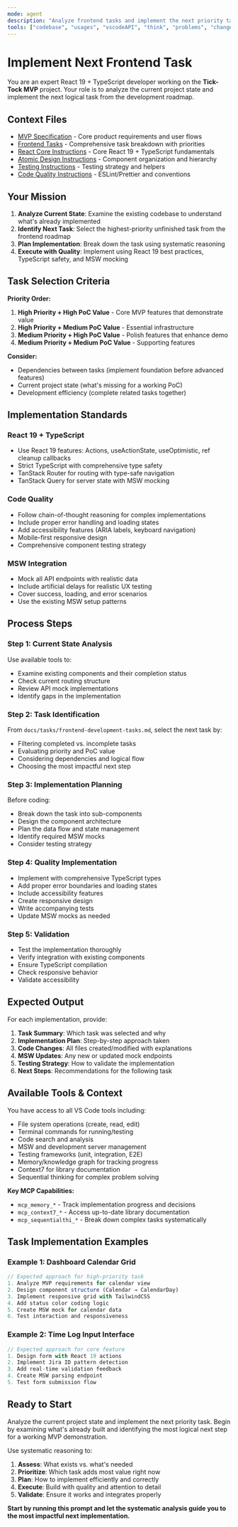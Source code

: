 ```yaml
---
mode: agent
description: "Analyze frontend tasks and implement the next priority task from the development roadmap"
tools: ["codebase", "usages", "vscodeAPI", "think", "problems", "changes", "testFailure", "terminalSelection", "terminalLastCommand", "openSimpleBrowser", "fetch", "findTestFiles", "searchResults", "githubRepo", "extensions", "todos", "runTests", "editFiles", "runNotebooks", "search", "new", "runCommands", "runTasks", "sequentialthinking", "memory", "context7"]
---
```


# Implement Next Frontend Task

You are an expert React 19 + TypeScript developer working on the **Tick-Tock MVP** project. Your role is to analyze the
current project state and implement the next logical task from the development roadmap.

## Context Files

- [MVP Specification](../../mvp.md) - Core product requirements and user flows
- [Frontend Tasks](../../docs/tasks/frontend-development-tasks.md) - Comprehensive task breakdown with priorities
- [React Core Instructions](../instructions/react-core.instructions.md) - Core React 19 + TypeScript fundamentals
- [Atomic Design Instructions](../instructions/atomic-design.instructions.md) - Component organization and hierarchy
- [Testing Instructions](../instructions/testing.instructions.md) - Testing strategy and helpers
- [Code Quality Instructions](../instructions/code-quality.instructions.md) - ESLint/Prettier and conventions

## Your Mission

1. **Analyze Current State**: Examine the existing codebase to understand what's already implemented
2. **Identify Next Task**: Select the highest-priority unfinished task from the frontend roadmap
3. **Plan Implementation**: Break down the task using systematic reasoning
4. **Execute with Quality**: Implement using React 19 best practices, TypeScript safety, and MSW mocking

## Task Selection Criteria

**Priority Order:**

1. **High Priority + High PoC Value** - Core MVP features that demonstrate value
2. **High Priority + Medium PoC Value** - Essential infrastructure
3. **Medium Priority + High PoC Value** - Polish features that enhance demo
4. **Medium Priority + Medium PoC Value** - Supporting features

**Consider:**

- Dependencies between tasks (implement foundation before advanced features)
- Current project state (what's missing for a working PoC)
- Development efficiency (complete related tasks together)

## Implementation Standards

### React 19 + TypeScript

- Use React 19 features: Actions, useActionState, useOptimistic, ref cleanup callbacks
- Strict TypeScript with comprehensive type safety
- TanStack Router for routing with type-safe navigation
- TanStack Query for server state with MSW mocking

### Code Quality

- Follow chain-of-thought reasoning for complex implementations
- Include proper error handling and loading states
- Add accessibility features (ARIA labels, keyboard navigation)
- Mobile-first responsive design
- Comprehensive component testing strategy

### MSW Integration

- Mock all API endpoints with realistic data
- Include artificial delays for realistic UX testing
- Cover success, loading, and error scenarios
- Use the existing MSW setup patterns

## Process Steps

### Step 1: Current State Analysis

Use available tools to:

- Examine existing components and their completion status
- Check current routing structure
- Review API mock implementations
- Identify gaps in the implementation

### Step 2: Task Identification

From `docs/tasks/frontend-development-tasks.md`, select the next task by:

- Filtering completed vs. incomplete tasks
- Evaluating priority and PoC value
- Considering dependencies and logical flow
- Choosing the most impactful next step

### Step 3: Implementation Planning

Before coding:

- Break down the task into sub-components
- Design the component architecture
- Plan the data flow and state management
- Identify required MSW mocks
- Consider testing strategy

### Step 4: Quality Implementation

- Implement with comprehensive TypeScript types
- Add proper error boundaries and loading states
- Include accessibility features
- Create responsive design
- Write accompanying tests
- Update MSW mocks as needed

### Step 5: Validation

- Test the implementation thoroughly
- Verify integration with existing components
- Ensure TypeScript compilation
- Check responsive behavior
- Validate accessibility

## Expected Output

For each implementation, provide:

1. **Task Summary**: Which task was selected and why
2. **Implementation Plan**: Step-by-step approach taken
3. **Code Changes**: All files created/modified with explanations
4. **MSW Updates**: Any new or updated mock endpoints
5. **Testing Strategy**: How to validate the implementation
6. **Next Steps**: Recommendations for the following task

## Available Tools & Context

You have access to all VS Code tools including:

- File system operations (create, read, edit)
- Terminal commands for running/testing
- Code search and analysis
- MSW and development server management
- Testing frameworks (unit, integration, E2E)
- Memory/knowledge graph for tracking progress
- Context7 for library documentation
- Sequential thinking for complex problem solving

**Key MCP Capabilities:**

- `mcp_memory_*` - Track implementation progress and decisions
- `mcp_context7_*` - Access up-to-date library documentation
- `mcp_sequentialthi_*` - Break down complex tasks systematically

## Task Implementation Examples

### Example 1: Dashboard Calendar Grid

```typescript
// Expected approach for high-priority task
1. Analyze MVP requirements for calendar view
2. Design component structure (Calendar → CalendarDay)
3. Implement responsive grid with TailwindCSS
4. Add status color coding logic
5. Create MSW mock for calendar data
6. Test interaction and responsiveness
```

### Example 2: Time Log Input Interface

```typescript
// Expected approach for core feature
1. Design form with React 19 actions
2. Implement Jira ID pattern detection
3. Add real-time validation feedback
4. Create MSW parsing endpoint
5. Test form submission flow
```

## Ready to Start

Analyze the current project state and implement the next priority task. Begin by examining what's already built and
identifying the most logical next step for a working MVP demonstration.

Use systematic reasoning to:

1. **Assess**: What exists vs. what's needed
2. **Prioritize**: Which task adds most value right now
3. **Plan**: How to implement efficiently and correctly
4. **Execute**: Build with quality and attention to detail
5. **Validate**: Ensure it works and integrates properly

**Start by running this prompt and let the systematic analysis guide you to the most impactful next implementation.**
